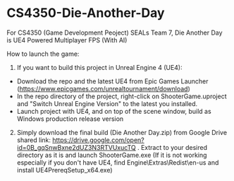 # CS4350-Die-Another-Day
For CS4350 (Game Development Peoject) SEALs Team 7, Die Another Day is UE4 Powered Multiplayer FPS (With AI)

How to launch the game: 
1. If you want to build this project in Unreal Engine 4 (UE4):
- Download the repo and the latest UE4 from Epic Games Launcher (https://www.epicgames.com/unrealtournament/download)
- In the repo directory of the project, right-click on ShooterGame.uproject and "Switch Unreal Engine Version" to the latest you installed.
- Launch project with UE4, and on top of the scene window, build as Windows production release version

2. Simply download the final build (Die Another Day.zip) from Google Drive shared link: https://drive.google.com/open?id=0B_gqSnwBxne2dUZ3N3RTVUxucTQ . Extract to your desired directory as it is and launch ShooterGame.exe (If it is not working especially if you don't have UE4, find Engine\Extras\Redist\en-us and install UE4PrereqSetup_x64.exe)
